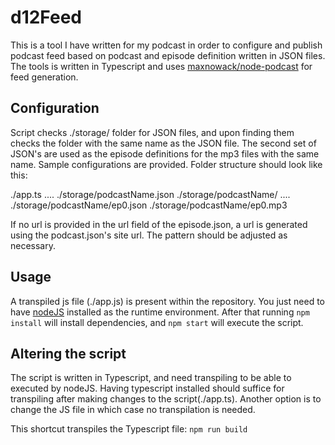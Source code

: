 
# d12Feed

This is a tool I have written for my podcast in order to configure and publish podcast feed based on podcast and episode definition written in JSON files. The tools is written in Typescript and uses [maxnowack/node-podcast](https://github.com/maxnowack/node-podcast) for feed generation.

## Configuration

Script checks ./storage/ folder for JSON files, and upon finding them checks the folder with the same name as the JSON file. The second set of JSON's are used as the episode definitions for the mp3 files with the same name. Sample configurations are provided. Folder structure should look like this:

./app.ts
....
./storage/podcastName.json
./storage/podcastName/
....
./storage/podcastName/ep0.json
./storage/podcastName/ep0.mp3

If no url is provided in the url field of the episode.json, a url is generated using the podcast.json's site url. The pattern should be adjusted as necessary.

## Usage

A transpiled js file (./app.js) is present within the repository. You just need to have [nodeJS](https://nodejs.org/) installed as the runtime environment. After that running `npm install` will install dependencies, and `npm start` will execute the script.

## Altering the script

The script is written in Typescript, and need transpiling to be able to executed by nodeJS. Having typescript installed should suffice for transpiling after making changes to the script(./app.ts). Another option is to change the JS file in which case no transpilation is needed.

This shortcut transpiles the Typescript file: `npm run build`
